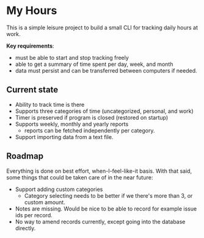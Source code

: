 # My Hours

This is a simple leisure project to build a small CLI for tracking daily hours at work.

**Key requirements**:
* must be able to start and stop tracking freely
* able to get a summary of time spent per day, week, and month
* data must persist and can be transferred between computers if needed.

## Current state

* Ability to track time is there
* Supports three categories of time (uncategorized, personal, and work)
* Timer is preserved if program is closed (restored on startup)
* Supports weekly, monthly and yearly reports
  * reports can be fetched independently per category.
* Support importing data from a text file.

## Roadmap

Everything is done on best effort, when-I-feel-like-it basis. With that said, some things that could be taken care of in the near future:
* Support adding custom categories
  * Category selecting needs to be better if we there's more than 3, or custom amount.
* Notes are missing. Would be nice to be able to record for example issue ids per record.
* No way to amend records currently, except going into the database directly.
